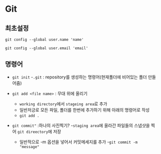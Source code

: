 # Git

## 최초설정
```dash
git config --global user.name 'name'

git config --global user.email 'email'
```

## 명령어
- `git init`
    -`.git` : repository를 생성하는 명령어(현재폴더에 비어있는 폴더 만들어줌)

- `git add <file name>` : 무대 위에 올리기
    - `working directory`에서 `stageing area`로 추가
    - 일반저긍로 모든 파일, 폴더를 한번에 추가하기 위해 아래의 명령어로 작성
    - `git add .`
- `git commit"` :하나의 사진찍기?
    -`staging area`에 올라간 파일들의 스냅샷을 찍어 `git direectory`에 저장
    - 일반적으로 -m 옵션을 넣어서 커밋메세지를 추가 
    -`git commit -m "message"`


    
